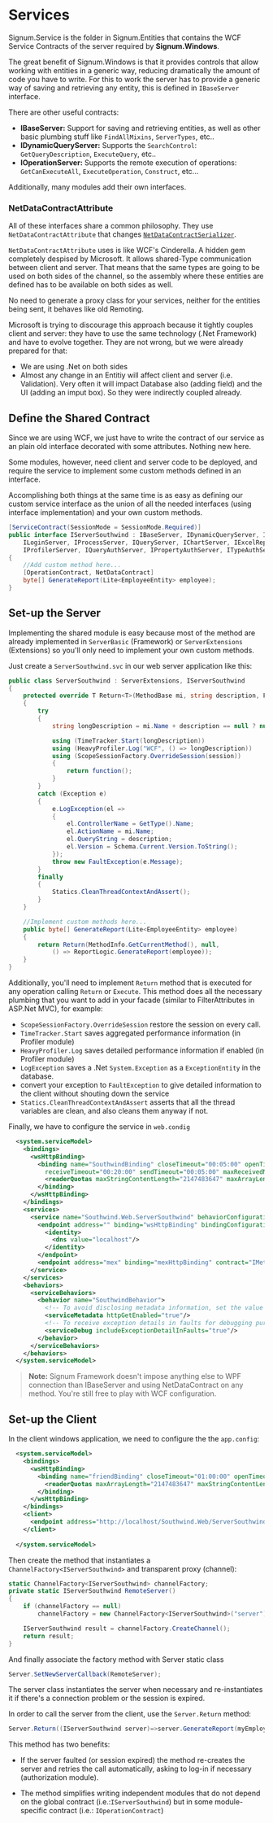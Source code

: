 ﻿# Services

Signum.Service is the folder in Signum.Entities that contains the WCF Service Contracts of the server required by **Signum.Windows**. 

The great benefit of Signum.Windows is that it provides controls that allow working with entities in a generic way, reducing dramatically the amount of code you have to write. For this to work the server has to provide a generic way of saving and retrieving any entity, this is defined in `IBaseServer` interface. 

There are other useful contracts:

* **IBaseServer:** Support for saving and retrieving entities, as well as other basic plumbing stuff like `FindAllMixins`,  `ServerTypes`, etc..
* **IDynamicQueryServer:** Supports the `SearchControl`:  `GetQueryDescription`, `ExecuteQuery`, etc.. 
* **IOperationServer:** Supports the remote execution of operations: `GetCanExecuteAll`,  `ExecuteOperation`, `Construct`, etc...

Additionally, many modules add their own interfaces. 

### NetDataContractAttribute

All of these interfaces share a common philosophy. They use `NetDataContractAttribute` that changes 
[`NetDataContractSerializer`](http://msdn.microsoft.com/en-us/library/system.runtime.serialization.netdatacontractserializer(v=vs.110).aspx).

`NetDataContractAttribute` uses is like WCF's Cinderella. A hidden gem completely despised by Microsoft. It allows shared-Type communication between client and server. That means that the same types are going to be used on both sides of the channel, so the assembly where these entities are defined has to be available on both sides as well. 

No need to generate a proxy class for your services, neither for the entities being sent, it behaves like old Remoting.

Microsoft is trying to discourage this approach because it tightly couples client and server: they have to use the same technology (.Net Framework) and have to evolve together. They are not wrong, but we were already prepared for that:

* We are using .Net on both sides
* Almost any change in an Entitiy will affect client and server (i.e. Validation). Very often it will impact Database also (adding field) and the UI (adding an imput box). So they were indirectly coupled already.

## Define the Shared Contract

Since we are using WCF, we just have to write the contract of our service as an plain old interface decorated with some attributes. Nothing new here.

Some modules, however, need client and server code to be deployed, and require the service to implement some custom methods defined in an interface. 

Accomplishing both things at the same time is as easy as defining our custom service interface as the union of all the needed interfaces (using interface implementation) and your own custom methods.

```C#
[ServiceContract(SessionMode = SessionMode.Required)]
public interface IServerSouthwind : IBaseServer, IDynamicQueryServer, IOperationServer,
    ILoginServer, IProcessServer, IQueryServer, IChartServer, IExcelReportServer, IUserQueryServer, IDashboardServer, IUserAssetsServer,
    IProfilerServer, IQueryAuthServer, IPropertyAuthServer, ITypeAuthServer, IPermissionAuthServer, IOperationAuthServer
{
    //Add custom method here...
    [OperationContract, NetDataContract]
    byte[] GenerateReport(Lite<EmployeeEntity> employee);
}
```

## Set-up the Server 

Implementing the shared module is easy because most of the method are already implemented in `ServerBasic` (Framework) or `ServerExtensions` (Extensions) so you'll only need to implement your own custom methods. 

Just create a `ServerSouthwind.svc` in our web server application like this:   

```C#
public class ServerSouthwind : ServerExtensions, IServerSouthwind
{
    protected override T Return<T>(MethodBase mi, string description, Func<T> function)
    {
        try
        {
            string longDescription = mi.Name + description == null ? null : (" " + description);

            using (TimeTracker.Start(longDescription))
            using (HeavyProfiler.Log("WCF", () => longDescription))
            using (ScopeSessionFactory.OverrideSession(session))
            {
                return function();
            }
        }
        catch (Exception e)
        {
            e.LogException(el =>
            {
                el.ControllerName = GetType().Name;
                el.ActionName = mi.Name;
                el.QueryString = description;
                el.Version = Schema.Current.Version.ToString();
            });
            throw new FaultException(e.Message);
        }
        finally
        {
            Statics.CleanThreadContextAndAssert();
        }
    }

    //Implement custom methods here...
    public byte[] GenerateReport(Lite<EmployeeEntity> employee)
    {
        return Return(MethodInfo.GetCurrentMethod(), null,
            () => ReportLogic.GenerateReport(employee));
    }
}
```

Additionally, you'll need to implement `Return` method that is executed for any operation calling `Return` or `Execute`. This method does all the necessary plumbing that you want to add in your facade (similar to FilterAttributes in ASP.Net MVC), for example: 

* `ScopeSessionFactory.OverrideSession` restore the session on every call.
* `TimeTracker.Start` saves aggregated performance information (in Profiler module)
* `HeavyProfiler.Log` saves detailed performance information if enabled (in Profiler module)
* `LogException` saves a .Net `System.Exception` as a `ExceptionEntity` in the database.
* convert your exception to `FaultException` to give detailed information to the client without shouting down the service
* `Statics.CleanThreadContextAndAssert` asserts that all the thread variables are clean, and also cleans them anyway if not. 

Finally, we have to configure the service in `web.condig`

```xml
  <system.serviceModel>
    <bindings>
      <wsHttpBinding>
        <binding name="SouthwindBinding" closeTimeout="00:05:00" openTimeout="00:05:00"
          receiveTimeout="00:20:00" sendTimeout="00:05:00" maxReceivedMessageSize="2147483647">
          <readerQuotas maxStringContentLength="2147483647" maxArrayLength="2147483647" />
        </binding>
      </wsHttpBinding>
    </bindings>
    <services>
      <service name="Southwind.Web.ServerSouthwind" behaviorConfiguration="SouthwindBehavior">
        <endpoint address="" binding="wsHttpBinding" bindingConfiguration="SouthwindBinding" contract="Southwind.Services.IServerSouthwind">
          <identity>
            <dns value="localhost"/>
          </identity>
        </endpoint>
        <endpoint address="mex" binding="mexHttpBinding" contract="IMetadataExchange"/>
      </service>
    </services>
    <behaviors>
      <serviceBehaviors>
        <behavior name="SouthwindBehavior">
          <!-- To avoid disclosing metadata information, set the value below to false and remove the metadata endpoint above before deployment -->
          <serviceMetadata httpGetEnabled="true"/>
          <!-- To receive exception details in faults for debugging purposes, set the value below to true.  Set to false before deployment to avoid disclosing exception information -->
          <serviceDebug includeExceptionDetailInFaults="true"/>
        </behavior>
      </serviceBehaviors>
    </behaviors>
  </system.serviceModel>
```

> **Note:** Signum Framework doesn't impose anything else to WPF connection than IBaseServer and using NetDataContract on any method. You're still free to play with WCF configuration.

## Set-up the Client

In the client windows application, we need to configure the the `app.config`:


```xml
  <system.serviceModel>
    <bindings>
      <wsHttpBinding>
        <binding name="friendBinding" closeTimeout="01:00:00" openTimeout="01:00:00" receiveTimeout="01:00:00" sendTimeout="01:00:00" maxReceivedMessageSize="838860800">
          <readerQuotas maxArrayLength="2147483647" maxStringContentLength="2147483647"/>
        </binding>
      </wsHttpBinding>
    </bindings>
    <client>
      <endpoint address="http://localhost/Southwind.Web/ServerSouthwind.svc" binding="wsHttpBinding" bindingConfiguration="friendBinding" contract="Southwind.Services.IServerSouthwind" name="server"/>
    </client>
  
  </system.serviceModel>
```

Then create the method that instantiates a `ChannelFactory<IServerSouthwind>` and transparent proxy (channel): 

```C#
static ChannelFactory<IServerSouthwind> channelFactory;
private static IServerSouthwind RemoteServer()
{
    if (channelFactory == null)
        channelFactory = new ChannelFactory<IServerSouthwind>("server");

    IServerSouthwind result = channelFactory.CreateChannel();
    return result;
}
``` 

And finally associate the factory method  with Server static class

```C#
Server.SetNewServerCallback(RemoteServer);
```

The server class instantiates the server when necessary and re-instantiates it if there's a connection problem or the session is expired. 


In order to call the server from the client, use the `Server.Return` method:

```C#
Server.Return((IServerSouthwind server)=>server.GenerateReport(myEmployee)); 
```

This method has two benefits: 

* If the server faulted (or session expired) the method re-creates the server and retries the call automatically, asking to log-in if necessary (authorization module). 

* The method simplifies writing independent modules that do not depend on the global contract (i.e.:`IServerSouthwind`) but in some module-specific contract (i.e.: `IOperationContract`) 
